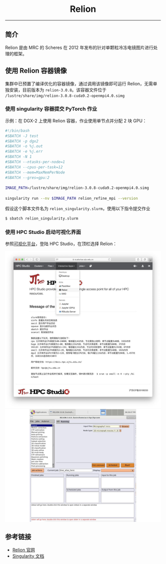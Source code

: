 # <center>Relion</center> 

-----

## 简介

Relion 是由 MRC 的 Scheres 在 2012 年发布的针对单颗粒冷冻电镜图片进行处理的框架。

## 使用 Relion 容器镜像

集群中已预置了编译优化的容器镜像，通过调用该镜像即可运行 Relion，无需单独安装，目前版本为 `relion-3.0.8`。该容器文件位于 `/lustre/share/img/relion-3.0.8-cuda9.2-openmpi4.0.simg`

### 使用 singularity 容器提交 PyTorch 作业

示例：在 DGX-2 上使用 Relion 容器，作业使用单节点并分配 2 块 GPU：

```bash
#!/bin/bash
#SBATCH -J test
#SBATCH -p dgx2
#SBATCH -o %j.out
#SBATCH -e %j.err
#SBATCH -N 1
#SBATCH --ntasks-per-node=1
#SBATCH --cpus-per-task=12
#SBATCH --mem=MaxMemPerNode
#SBATCH --gres=gpu:2

IMAGE_PATH=/lustre/share/img/relion-3.0.8-cuda9.2-openmpi4.0.simg

singularity run --nv $IMAGE_PATH relion_refine_mpi --version
```

假设这个脚本文件名为 `relion_singularity.slurm`，使用以下指令提交作业

```bash
$ sbatch relion_singularity.slurm
```

### 使用 HPC Studio 启动可视化界面

参照[可视化平台](../../login/HpcStudio/)，登陆 HPC Studio，在顶栏选择 Relion：

![avater](../img/relion2.png)
![avater](../img/relion1.png)


## 参考链接

- [Relion 官网](http://www2.mrc-lmb.cam.ac.uk/relion)
- [Singularity 文档](https://sylabs.io/guides/3.5/user-guide/)
